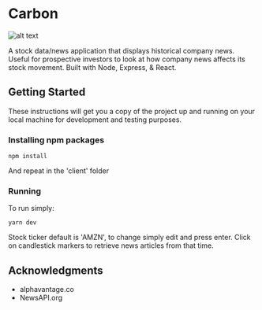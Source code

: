 # Carbon

![alt text](https://raw.githubusercontent.com/balucas/carbon/master/sample.png)

A stock data/news application that displays historical company news. Useful for prospective investors to look at how company news affects its stock movement. Built with Node, Express, & React.

## Getting Started

These instructions will get you a copy of the project up and running on your local machine for development and testing purposes.


### Installing npm packages

```
npm install
```

And repeat in the 'client' folder


### Running

To run simply:

```
yarn dev
```

Stock ticker default is 'AMZN', to change simply edit and press enter. Click on candlestick markers to retrieve news articles from that time.

## Acknowledgments

* alphavantage.co
* NewsAPI.org
